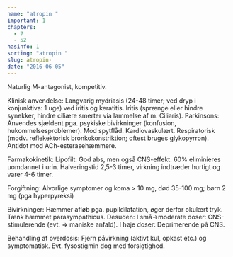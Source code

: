 ```yaml
---
name: "atropin "
important: 1
chapters:
  - 7
  - 52
hasinfo: 1
sorting: "atropin "
slug: atropin-
date: "2016-06-05"
---
```


Naturlig M-antagonist, kompetitiv.

Klinisk anvendelse: Langvarig mydriasis (24-48 timer; ved dryp i konjunktiva: 1
uge) ved iritis og keratitis. Iritis (sprænge eller hindre synekker, hindre
ciliære smerter via lammelse af m. Ciliaris). Parkinsons: Anvendes sjældent pga.
psykiske bivirkninger (konfusion, hukommelsesproblemer). Mod spytflåd.
Kardiovaskulært. Respiratorisk (modv. reflekektorisk bronkokonstriktion; oftest
bruges glykopyrron). Antidot mod ACh-esterasehæmmere.

Farmakokinetik: Lipofilt: God abs, men også CNS-effekt. 60% eliminieres
uomdannet i urin. Halveringstid 2,5-3 timer, virkning indtræder hurtigt og varer
4-6 timer.

Forgiftning: Alvorlige symptomer og koma > 10 mg, død 35-100 mg; børn 2 mg (pga
hyperpyreksi)

Bivirkninger: Hæmmer afløb pga. pupildilatation, øger derfor okulært tryk. Tænk
hæmmet parasympathicus. Desuden: I små->moderate doser: CNS-stimulerende (evt.
=> maniske anfald). I høje doser: Deprimerende på CNS.

Behandling af overdosis: Fjern påvirkning (aktivt kul, opkast etc.) og
symptomatisk. Evt. fysostigmin dog med forsigtighed.
